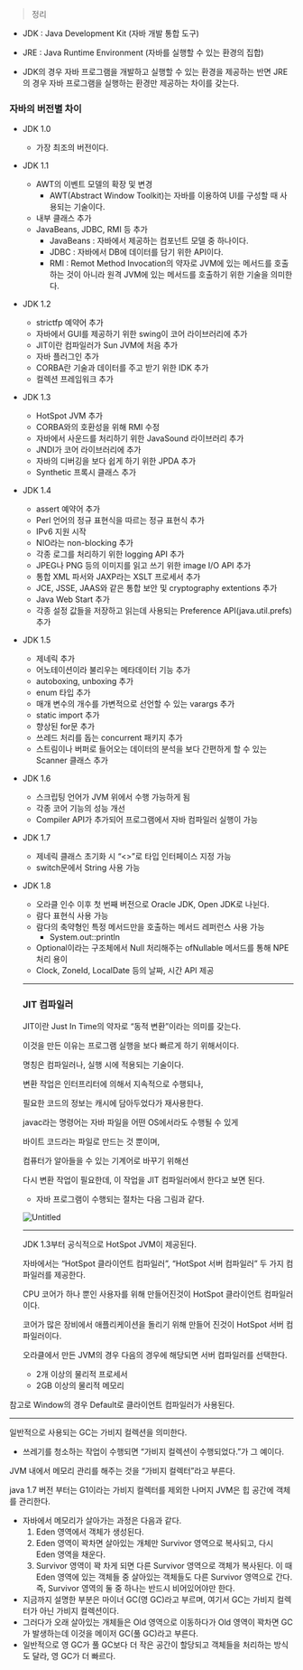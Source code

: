 

> 정리
> 

- JDK : Java Development Kit (자바 개발 통합 도구)
- JRE : Java Runtime Environment (자바를 실행할 수 있는 환경의 집합)

- JDK의 경우 자바 프로그램을 개발하고 실행할 수 있는 환경을 제공하는 반면 
JRE의 경우 자바 프로그램을 실행하는 환경만 제공하는 차이를 갖는다.

### 자바의 버전별 차이

- JDK 1.0
    - 가장 최조의 버전이다.

- JDK 1.1
    - AWT의 이벤트 모델의 확장 및 변경
        - AWT(Abstract Window Toolkit)는 자바를 이용하여 UI를 구성할 때 사용되는 기술이다.
    - 내부 클래스 추가
    - JavaBeans, JDBC, RMI 등 추가
        - JavaBeans : 자바에서 제공하는 컴포넌트 모델 중 하나이다.
        - JDBC : 자바에서 DB에 데이터를 담기 위한 API이다.
        - RMI : Remot Method Invocation의 약자로 JVM에 있는 메서드를 호출하는 것이 아니라 원격 JVM에 있는 메서드를 호출하기 위한 기술을 의미한다.

- JDK 1.2
    - strictfp 예약어 추가
    - 자바에서 GUI를 제공하기 위한 swing이 코어 라이브러리에 추가
    - JIT이란 컴파일러가 Sun JVM에 처음 추가
    - 자바 플러그인 추가
    - CORBA란 기술과 데이터를 주고 받기 위한 IDK 추가
    - 컬렉션 프레임워크 추가

- JDK 1.3
    - HotSpot JVM 추가
    - CORBA와의 호환성을 위해 RMI 수정
    - 자바에서 사운드를 처리하기 위한 JavaSound 라이브러리 추가
    - JNDI가 코어 라이브러리에 추가
    - 자바의 디버깅을 보다 쉽게 하기 위한 JPDA 추가
    - Synthetic 프록시 클래스 추가

- JDK 1.4
    - assert 예약어 추가
    - Perl 언어의 정규 표현식을 따르는 정규 표현식 추가
    - IPv6 지원 시작
    - NIO라는 non-blocking 추가
    - 각종 로그를 처리하기 위한 logging API 추가
    - JPEG나 PNG 등의 이미지를 읽고 쓰기 위한 image I/O API 추가
    - 통합 XML 파서와 JAXP라는 XSLT 프로세서 추가
    - JCE, JSSE, JAAS와 같은 통합 보안 및 cryptography extentions 추가
    - Java Web Start 추가
    - 각종 설정 값들을 저장하고 읽는데 사용되는 Preference API(java.util.prefs) 추가

- JDK 1.5
    - 제네릭 추가
    - 어노테이션이라 불리우는 메타데이터 기능 추가
    - autoboxing, unboxing 추가
    - enum 타입 추가
    - 매개 변수의 개수를 가변적으로 선언할 수 있는 varargs 추가
    - static import 추가
    - 향상된 for문 추가
    - 쓰레드 처리를 돕는 concurrent 패키지 추가
    - 스트림이나 버퍼로 들어오는 데이터의 분석을 보다 간편하게 할 수 있는 Scanner 클래스 추가

- JDK 1.6
    - 스크립팅 언어가 JVM 위에서 수행 가능하게 됨
    - 각종 코어 기능의 성능 개선
    - Compiler API가 추가되어 프로그램에서 자바 컴파일러 실행이 가능

- JDK 1.7
    - 제네릭 클래스 초기화 시 “<>”로 타입 인터페이스 지정 가능
    - switch문에서 String 사용 가능

- JDK 1.8
    - 오라클 인수 이후 첫 번째 버전으로 Oracle JDK, Open JDK로 나뉜다.
    - 람다 표현식 사용 가능
    - 람다의 축약형인 특정 메서드만을 호출하는 메서드 레퍼런스 사용 가능
        - System.out::println
    - Optional이라는 구조체에서 Null 처리해주는 ofNullable 메서드를 통해 NPE 처리 용이
    - Clock, ZoneId, LocalDate 등의 날짜, 시간 API 제공
    
    ---
    
    ### JIT 컴파일러
    
    JIT이란 Just In Time의 약자로 “동적 변환”이라는 의미를 갖는다. 
    
    이것을 만든 이유는 프로그램 실행을 보다 빠르게 하기 위해서이다. 
    
    명칭은 컴파일러나, 실행 시에 적용되는 기술이다. 
    
    변환 작업은 인터프리터에 의해서 지속적으로 수행되나, 
    
    필요한 코드의 정보는 캐시에 담아두었다가 재사용한다. 
    
    javac라는 명령어는 자바 파일을 어떤 OS에서라도 수행될 수 있게 
    
    바이트 코드라는 파일로 만드는 것 뿐이며, 
    
    컴퓨터가 알아들을 수 있는 기계어로 바꾸기 위해선 
    
    다시 변환 작업이 필요한데, 이 작업을 JIT 컴파일러에서 한다고 보면 된다. 
    
    - 자바 프로그램이 수행되는 절차는 다음 그림과 같다.
    
    ![Untitled](https://user-images.githubusercontent.com/56379649/214615962-71383c86-a4ce-43cb-9752-52d13d4bda52.png)
    
    ---
    
    JDK 1.3부터 공식적으로 HotSpot JVM이 제공된다. 
    
    자바에서는 “HotSpot 클라이언트 컴파일러”, “HotSpot 서버 컴파일러” 두 가지 컴파일러를 제공한다. 
    
    CPU 코어가 하나 뿐인 사용자를 위해 만들어진것이 HotSpot 클라이언트 컴파일러이다. 
    
    코어가 많은 장비에서 애플리케이션을 돌리기 위해 만들어 진것이 HotSpot 서버 컴파일러이다. 
    
    오라클에서 만든 JVM의 경우 다음의 경우에 해당되면 서버 컴파일러를 선택한다. 
    
    - 2개 이상의 물리적 프로세서
    - 2GB 이상의 물리적 메모리

참고로 Window의 경우 Default로 클라이언트 컴파일러가 사용된다. 

---

일반적으로 사용되는 GC는 가비지 컬렉션을 의미한다.

- 쓰레기를 청소하는 작업이 수행되면 “가비지 컬렉션이 수행되었다.”가 그 예이다.

JVM 내에서 메모리 관리를 해주는 것을 “가비지 컬렉터”라고 부른다. 

java 1.7 버전 부터는 G1이라는 가비지 컬렉터를 제외한 나머지 JVM은 힙 공간에 객체를 관리한다. 

- 자바에서 메모리가 살아가는 과정은 다음과 같다.
    1. Eden 영역에서 객체가 생성된다. 
    2. Eden 영역이 꽉차면 살아있는 개체만 Survivor 영역으로 복사되고, 다시 Eden 영역을 채운다. 
    3. Survivor 영역이 꽉 차게 되면 다른 Survivor 영역으로 객체가 복사된다. 이 때 Eden 영역에 있는 객체들 중 살아있는 객체들도 다른 Survivor 영역으로 간다. 즉, Survivor 영역의 둘 중 하나는 반드시 비어있어야만 한다. 
- 지금까지 설명한 부분은 마이너 GC(영 GC)라고 부르며, 
여기서 GC는 가비지 컬렉터가 아닌 가비지 컬렉션이다.
- 그러다가 오래 살아있는 개체들은 Old 영역으로 이동하다가 Old 영역이 꽉차면 GC가 발생하는데 이것을 메이저 GC(풀 GC)라고 부른다.
- 일반적으로 영 GC가 풀 GC보다 더 작은 공간이 할당되고 객체들을 처리하는 방식도 달라, 영 GC가 더 빠르다.
